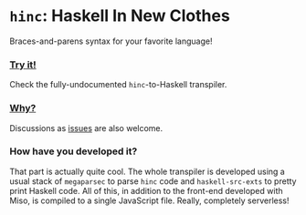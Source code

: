 # `hinc`: Haskell In New Clothes

Braces-and-parens syntax for your favorite language!

### [Try it!](https://serras.github.io/hinc/)

Check the fully-undocumented `hinc`-to-Haskell transpiler.

### [Why?](https://github.com/serras/hinc/blob/master/why.md)

Discussions as [issues](https://github.com/serras/hinc/issues) are also welcome.

### How have you developed it?

That part is actually quite cool. The whole transpiler is developed using a usual stack of `megaparsec` to parse `hinc` code and `haskell-src-exts` to pretty print Haskell code. All of this, in addition to the front-end developed with Miso, is compiled to a single JavaScript file. Really, completely serverless!